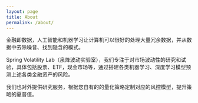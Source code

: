 ```yaml
---
layout: page
title: About
permalink: /about/
---
```







金融即数据，人工智能和机器学习让计算机可以很好的处理大量冗余数据，并从数据中去除噪音、找到隐含的模式。


Spring Volatility Lab（泉烽波动实验室），我们专注于对市场波动性的研究和试验，具体包括股票、ETF，现金市场等，通过搭建各类机器学习、深度学习模型预测上述各类金融资产的风险。


我们也对外提供研究服务，根据您自有的的量化策略定制对应的风控模型，提升策略的夏普值。
